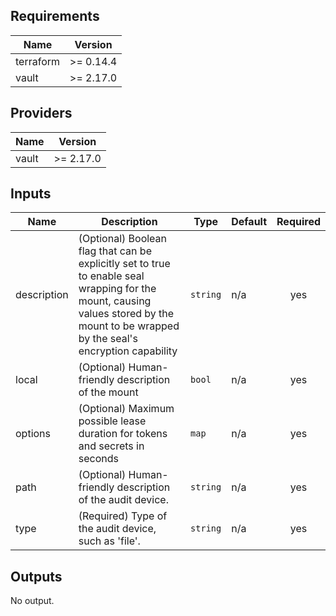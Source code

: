## Requirements

| Name | Version |
|------|---------|
| terraform | >= 0.14.4 |
| vault | >= 2.17.0 |

## Providers

| Name | Version |
|------|---------|
| vault | >= 2.17.0 |

## Inputs

| Name | Description | Type | Default | Required |
|------|-------------|------|---------|:--------:|
| description | (Optional) Boolean flag that can be explicitly set to true to enable seal wrapping for the mount, causing values stored by the mount to be wrapped by the seal's encryption capability | `string` | n/a | yes |
| local | (Optional) Human-friendly description of the mount | `bool` | n/a | yes |
| options | (Optional) Maximum possible lease duration for tokens and secrets in seconds | `map` | n/a | yes |
| path | (Optional) Human-friendly description of the audit device. | `string` | n/a | yes |
| type | (Required) Type of the audit device, such as 'file'. | `string` | n/a | yes |

## Outputs

No output.

